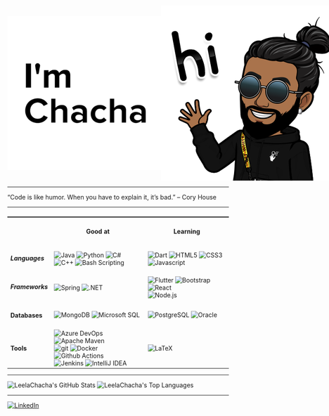 <div style="display: flex; justify-content: space-between;">
    <img alt="I'm Chacha" height="350px" style="align-self: center"
    src="https://github.com/LeelaChacha/LeelaChacha/raw/main/resources/images/name.png" />
    <img alt="LeelaChacha's Bitmoji" src="https://github.com/LeelaChacha/LeelaChacha/raw/main/resources/images/bitmoji-hi.png" />
</div>
<hr>
    <p>
        “Code is like humor. When you have to explain it, it’s bad.” – Cory House
    </p>
<hr>

<!-- Badge Generation (https://github.com/badges/shields/issues/5752) -->
<table style="display: flex; justify-self: end;">
    <tr>
        <th></th>
        <th><h4>Good at</h4></th>
        <th><h4>Learning</h4></th>
    </tr>
    <tr>
        <td><h5>Languages</h5></td>
        <td>
            <img alt="Java" src="https://img.shields.io/badge/-Java-007396?style=flat-square&logo=java&logoColor=white" />
            <img alt="Python" src="https://img.shields.io/badge/-Python-3776AB?style=flat-square&logo=python&logoColor=white" />
            <img alt="C#" src="https://img.shields.io/badge/-C%23-239120?style=flat-square&logo=csharp&logoColor=white" />
            <br>
            <img alt="C++" src="https://img.shields.io/badge/-C++-00599C?style=flat-square&logo=cplusplus&logoColor=white" />
            <img alt="Bash Scripting" src="https://img.shields.io/badge/-Bash_Scripting-4EAA25?style=flat-square&logo=gnubash&logoColor=white" />
        </td>
        <td>
            <img alt="Dart" src="https://img.shields.io/badge/-Dart-0175C2?style=flat-square&logo=Dart&logoColor=white" />
            <img alt="HTML5" src="https://img.shields.io/badge/-HTML5-E34F26?style=flat-square&logo=html5&logoColor=white" />
            <img alt="CSS3" src="https://img.shields.io/badge/-CSS3-1572B6?style=flat-square&logo=css3&logoColor=white" />
            <br>
            <img alt="Javascript" src="https://img.shields.io/badge/-Javascript-F7DF1E?style=flat-square&logo=javascript&logoColor=white" />
        </td>
    </tr>
    <tr>
        <td><h5>Frameworks</h5></td>
        <td>
            <img alt="Spring" src="https://img.shields.io/badge/-Spring-6DB33F?style=flat-square&logo=spring&logoColor=white" />
            <img alt=".NET" src="https://img.shields.io/badge/-NET-512BD4?style=flat-square&logo=.net&logoColor=white" />
        </td>
        <td>
            <img alt="Flutter" src="https://img.shields.io/badge/-Flutter-02569B?style=flat-square&logo=Flutter&logoColor=white" />
            <img alt="Bootstrap" src="https://img.shields.io/badge/-Bootstrap-7952B3?style=flat-square&logo=bootstrap&logoColor=white" />
            <img alt="React" src="https://img.shields.io/badge/-React-45b8d8?style=flat-square&logo=react&logoColor=white" />
            <br>
            <img alt="Node.js" src="https://img.shields.io/badge/-Node.js-339933?style=flat-square&logo=Node.js&logoColor=white" />
        </td>
    </tr>
    <tr>
        <td><h4>Databases</h4></td>
        <td>
            <img alt="MongoDB" src="https://img.shields.io/badge/-MongoDB-13aa52?style=flat-square&logo=mongodb&logoColor=white" />
            <img alt="Microsoft SQL" src="https://img.shields.io/badge/-Microsoft_SQL-CC2927?style=flat-square&logo=microsoftsqlserver&logoColor=white" />
        </td>
        <td>
            <img alt="PostgreSQL" src="https://img.shields.io/badge/-PostgreSQL-4169E1?style=flat-square&logo=postgresql&logoColor=white" />
            <img alt="Oracle" src="https://img.shields.io/badge/-Oracle-F80000?style=flat-square&logo=oracle&logoColor=white" />
        </td>
    </tr>
    <tr>
        <td><h4>Tools</h4></td>
        <td>
            <img alt="Azure DevOps" src="https://img.shields.io/badge/-Azure_DevOps-0078D7?style=flat-square&logo=azuredevops&logoColor=white" />
            <img alt="Apache Maven" src="https://img.shields.io/badge/-Apache_Maven-C71A36?style=flat-square&logo=apache maven&logoColor=white" />
            <br>
            <img alt="git" src="https://img.shields.io/badge/-Git-F05032?style=flat-square&logo=git&logoColor=white" />
            <img alt="Docker" src="https://img.shields.io/badge/-Docker-46a2f1?style=flat-square&logo=docker&logoColor=white" />
            <img alt="Github Actions" src="https://img.shields.io/badge/-Github_Actions-2088FF?style=flat-square&logo=github-actions&logoColor=white" />
            <br>
            <img alt="Jenkins" src="https://img.shields.io/badge/-Jenkins-D24939?style=flat-square&logo=jenkins&logoColor=white" />
            <img alt="IntelliJ IDEA" src="https://img.shields.io/badge/-IntelliJ_IDEA-000000?style=flat-square&logo=intellijidea&logoColor=white" />
        </td>
        <td>
            <img alt="LaTeX" src="https://img.shields.io/badge/-LaTeX-008080?style=flat-square&logo=LaTeX&logoColor=white" />
        </td>
    </tr>
</table>

<!-- TODO: Remove when website is live
<hr>
<div>
    <h3>Check out <a href="https://www.hukumraj-singh-deora.party/">my website</a></h3>
    <img alt="Pointing to link" style="justify-self: start;"
        src="https://github.com/LeelaChacha/LeelaChacha/raw/main/resources/images/bitmoji-pointing.png" 
        height="150px"/>
</div> -->
<hr>

<div>
    <img alt="LeelaChacha's GitHub Stats"
    src="https://github-readme-stats.vercel.app/api?username=LeelaChacha&count_private=true&show_icons=true" />
    <img alt="LeelaChacha's Top Languages"
    src="https://github-readme-stats.vercel.app/api/top-langs/?username=LeelaChacha&layout=compact" />
    <hr>
    <a href="https://www.linkedin.com/in/hukumraj-singh-deora/">
        <img alt="LinkedIn" style=": #ff4fff"
        src="https://simpleicons.org/icons/linkedin.svg" width="25px" />
    </a>
</div>
